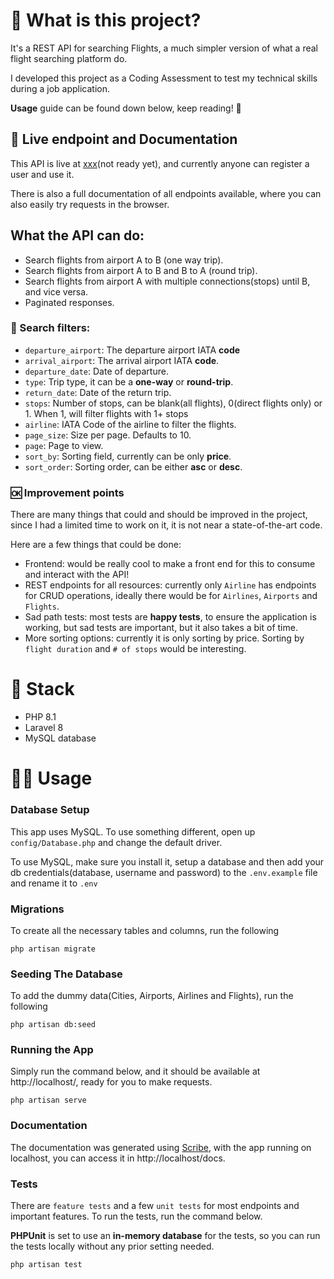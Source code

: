 


# 🐘 What is this project?
It's a REST API for searching Flights, a much simpler version of what a real flight searching platform do.

I developed this project as a Coding Assessment to test my technical skills during a job application.

**Usage** guide can be found down below, keep reading! 🙂 

## 📃 Live endpoint and Documentation
This API is live at [xxx]()(not ready yet), and currently anyone can register a user and use it.

There is also a full documentation of all endpoints available, where you can also easily try requests in the browser.

## What the API can do:
- Search flights from airport A to B (one way trip).
- Search flights from airport A to B and B to A (round trip).
- Search flights from airport A with multiple connections(stops) until B, and vice versa.
- Paginated responses.

### 🔎 Search filters:
- `departure_airport`: The departure airport IATA **code**
- `arrival_airport`: The arrival airport IATA **code**.
- `departure_date`: Date of departure.
- `type`: Trip type, it can be a **one-way** or **round-trip**.
- `return_date`: Date of the return trip.
- `stops`: Number of stops, can be blank(all flights), 0(direct flights only) or 1. When 1, will filter flights with 1+ stops
- `airline`: IATA Code of the airline to filter the flights.
- `page_size`: Size per page. Defaults to 10.
- `page`: Page to view.
- `sort_by`: Sorting field, currently can be only **price**.
- `sort_order`: Sorting order, can be either **asc** or **desc**.

### 🆗 Improvement points
There are many things that could and should be improved in the project, since I had a limited time to work on it, it is not near a state-of-the-art code.

Here are a few things that could be done:
- Frontend: would be really cool to make a front end for this to consume and interact with the API!
- REST endpoints for all resources: currently only `Airline` has endpoints for CRUD operations, ideally there would be for `Airlines`, `Airports` and `Flights`.
- Sad path tests: most tests are **happy tests**, to ensure the application is working, but sad tests are important, but it also takes a bit of time.
- More sorting options: currently it is only sorting by price. Sorting by `flight duration` and `# of stops` would be interesting.

# 🚀 Stack
- PHP 8.1
- Laravel 8
- MySQL database

# 🧑‍💻 Usage

### Database Setup
This app uses MySQL. To use something different, open up `config/Database.php` and change the default driver.

To use MySQL, make sure you install it, setup a database and then add your db credentials(database, username and password)
to the `.env.example` file and rename it to `.env`

### Migrations
To create all the necessary tables and columns, run the following
```
php artisan migrate
```

### Seeding The Database
To add the dummy data(Cities, Airports, Airlines and Flights), run the following
```
php artisan db:seed
```

### Running the App
Simply run the command below, and it should be available at http://localhost/, ready for you to make requests.
```
php artisan serve
```

### Documentation 
The documentation was generated using [Scribe](https://scribe.knuckles.wtf/), with the app running on localhost, you can access it in http://localhost/docs.

### Tests
There are `feature tests` and a few `unit tests` for most endpoints and important features. To run the tests, run the command below.

**PHPUnit** is set to use an **in-memory database** for the tests, so you can run the tests locally without any prior setting needed.


```
php artisan test
```


